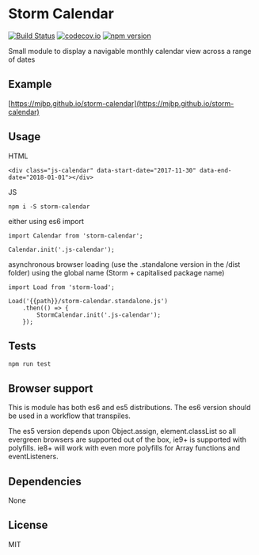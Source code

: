 # Storm Calendar

[![Build Status](https://travis-ci.org/mjbp/storm-calendar.svg?branch=master)](https://travis-ci.org/mjbp/storm-calendar)
[![codecov.io](http://codecov.io/github/mjbp/storm-calendar/coverage.svg?branch=master)](http://codecov.io/github/mjbp/storm-calendar?branch=master)
[![npm version](https://badge.fury.io/js/storm-calendar.svg)](https://badge.fury.io/js/storm-calendar)

Small module to display a navigable monthly calendar view across a range of dates


## Example
[https://mjbp.github.io/storm-calendar](https://mjbp.github.io/storm-calendar)


## Usage
HTML
```
<div class="js-calendar" data-start-date="2017-11-30" data-end-date="2018-01-01"></div>
```

JS
```
npm i -S storm-calendar
```
either using es6 import
```
import Calendar from 'storm-calendar';

Calendar.init('.js-calendar');
```
asynchronous browser loading (use the .standalone version in the /dist folder) using the global name (Storm + capitalised package name)
```
import Load from 'storm-load';

Load('{{path}}/storm-calendar.standalone.js')
    .then(() => {
        StormCalendar.init('.js-calendar');
    });
```


## Tests
```
npm run test
```

## Browser support
This is module has both es6 and es5 distributions. The es6 version should be used in a workflow that transpiles.

The es5 version depends upon Object.assign, element.classList so all evergreen browsers are supported out of the box, ie9+ is supported with polyfills. ie8+ will work with even more polyfills for Array functions and eventListeners.

## Dependencies
None

## License
MIT
